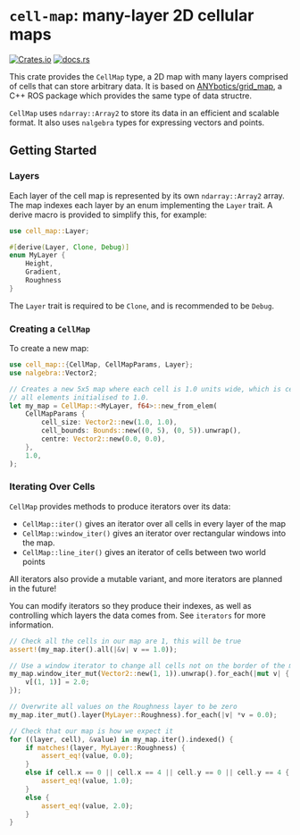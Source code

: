 # `cell-map`: many-layer 2D cellular maps

[![Crates.io](https://img.shields.io/crates/v/cell-map?style=for-the-badge)](https://crates.io/crates/cell-map) [![docs.rs](https://img.shields.io/docsrs/cell-map?style=for-the-badge)](https://docs.rs/cell-map/)

This crate provides the `CellMap` type, a 2D map with many layers comprised of
cells that can store arbitrary data. It is based on
[ANYbotics/grid_map](https://github.com/ANYbotics/grid_map), a C++ ROS package
which provides the same type of data structre.

`CellMap` uses `ndarray::Array2` to store its data in an efficient and
scalable format. It also uses `nalgebra` types for expressing vectors and
points.

## Getting Started

### Layers

Each layer of the cell map is represented by its own `ndarray::Array2` array.
The map indexes each layer by an enum implementing the `Layer` trait. A derive
macro is provided to simplify this, for example:

```rust
use cell_map::Layer;

#[derive(Layer, Clone, Debug)]
enum MyLayer {
    Height,
    Gradient,
    Roughness
}
```

The `Layer` trait is required to be `Clone`, and is recommended to be `Debug`.

### Creating a `CellMap`

To create a new map:

```rust
use cell_map::{CellMap, CellMapParams, Layer};
use nalgebra::Vector2;

// Creates a new 5x5 map where each cell is 1.0 units wide, which is centred on (0, 0), with
// all elements initialised to 1.0.
let my_map = CellMap::<MyLayer, f64>::new_from_elem(
    CellMapParams {
        cell_size: Vector2::new(1.0, 1.0),
        cell_bounds: Bounds::new((0, 5), (0, 5)).unwrap(),
        centre: Vector2::new(0.0, 0.0),
    },
    1.0,
);
```

### Iterating Over Cells

`CellMap` provides methods to produce iterators over its data:
  - `CellMap::iter()` gives an iterator over all cells in every layer of the map
  - `CellMap::window_iter()` gives an iterator over rectangular windows into
    the map.
  - `CellMap::line_iter()`  gives an iterator of cells between two world points

All iterators also provide a mutable variant, and more iterators are planned
in the future!

You can modify iterators so they produce their indexes, as well as controlling which layers the
data comes from. See `iterators` for more information.

```rust
// Check all the cells in our map are 1, this will be true
assert!(my_map.iter().all(|&v| v == 1.0));

// Use a window iterator to change all cells not on the border of the map to 2
my_map.window_iter_mut(Vector2::new(1, 1)).unwrap().for_each(|mut v| {
    v[(1, 1)] = 2.0;
});

// Overwrite all values on the Roughness layer to be zero
my_map.iter_mut().layer(MyLayer::Roughness).for_each(|v| *v = 0.0);

// Check that our map is how we expect it
for ((layer, cell), &value) in my_map.iter().indexed() {
    if matches!(layer, MyLayer::Roughness) {
        assert_eq!(value, 0.0);
    }
    else if cell.x == 0 || cell.x == 4 || cell.y == 0 || cell.y == 4 {
        assert_eq!(value, 1.0);
    }
    else {
        assert_eq!(value, 2.0);
    }
}
```